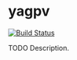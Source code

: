 # yagpv

[![Build Status](https://travis-ci.org/ocramz/yagpv.png)](https://travis-ci.org/ocramz/yagpv)

TODO Description.
